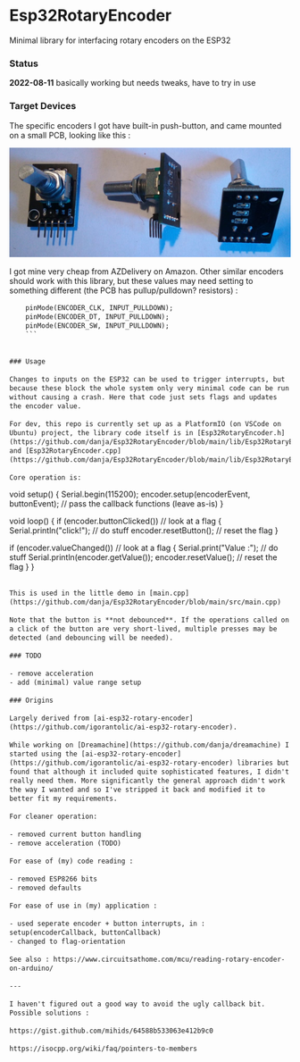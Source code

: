 # Esp32RotaryEncoder

Minimal library for interfacing rotary encoders on the ESP32

### Status

**2022-08-11** basically working but needs tweaks, have to try in use

### Target Devices

The specific encoders I got have built-in push-button, and came mounted on a small PCB, looking like this :

![encoder](https://github.com/danja/Esp32RotaryEncoder/blob/main/images/encoder.png)

I got mine very cheap from AZDelivery on Amazon. Other similar encoders should work with this library, but these values may need setting to something different (the PCB has pullup/pulldown? resistors) :

````
    pinMode(ENCODER_CLK, INPUT_PULLDOWN);
    pinMode(ENCODER_DT, INPUT_PULLDOWN);
    pinMode(ENCODER_SW, INPUT_PULLDOWN);
    ```


### Usage

Changes to inputs on the ESP32 can be used to trigger interrupts, but because these block the whole system only very minimal code can be run without causing a crash. Here that code just sets flags and updates the encoder value.

For dev, this repo is currently set up as a PlatformIO (on VSCode on Ubuntu) project, the library code itself is in [Esp32RotaryEncoder.h](https://github.com/danja/Esp32RotaryEncoder/blob/main/lib/Esp32RotaryEncoder/Esp32RotaryEncoder.h) and [Esp32RotaryEncoder.cpp](https://github.com/danja/Esp32RotaryEncoder/blob/main/lib/Esp32RotaryEncoder/Esp32RotaryEncoder.cpp)

Core operation is:

````

void setup()
{
Serial.begin(115200);
encoder.setup(encoderEvent, buttonEvent); // pass the callback functions (leave as-is)
}

void loop()
{
if (encoder.buttonClicked()) // look at a flag
{
Serial.println("click!"); // do stuff
encoder.resetButton(); // reset the flag
}

if (encoder.valueChanged()) // look at a flag
{
Serial.print("Value :"); // do stuff
Serial.println(encoder.getValue());
encoder.resetValue(); // reset the flag
}
}

```

This is used in the little demo in [main.cpp](https://github.com/danja/Esp32RotaryEncoder/blob/main/src/main.cpp)

Note that the button is **not debounced**. If the operations called on a click of the button are very short-lived, multiple presses may be detected (and debouncing will be needed).

### TODO

- remove acceleration
- add (minimal) value range setup

### Origins

Largely derived from [ai-esp32-rotary-encoder](https://github.com/igorantolic/ai-esp32-rotary-encoder).

While working on [Dreamachine](https://github.com/danja/dreamachine) I started using the [ai-esp32-rotary-encoder](https://github.com/igorantolic/ai-esp32-rotary-encoder) libraries but found that although it included quite sophisticated features, I didn't really need them. More significantly the general approach didn't work the way I wanted and so I've stripped it back and modified it to better fit my requirements.

For cleaner operation:

- removed current button handling
- remove acceleration (TODO)

For ease of (my) code reading :

- removed ESP8266 bits
- removed defaults

For ease of use in (my) application :

- used seperate encoder + button interrupts, in : setup(encoderCallback, buttonCallback)
- changed to flag-orientation

See also : https://www.circuitsathome.com/mcu/reading-rotary-encoder-on-arduino/

---

I haven't figured out a good way to avoid the ugly callback bit. Possible solutions :

https://gist.github.com/mihids/64588b533063e412b9c0

https://isocpp.org/wiki/faq/pointers-to-members
```
